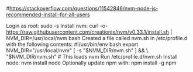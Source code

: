#https://stackoverflow.com/questions/11542846/nvm-node-js-recommended-install-for-all-users

Login as root: sudo -s
Install nvm: curl -o- https://raw.githubusercontent.com/creationix/nvm/v0.33.1/install.sh |   NVM_DIR=/usr/local/nvm bash
Created a file called nvm.sh in /etc/profile.d with the following contents: #!/usr/bin/env bash
export NVM_DIR="/usr/local/nvm"
[ -s "$NVM_DIR/nvm.sh" ] && \. "$NVM_DIR/nvm.sh"  # This loads nvm
Run /etc/profile.d/nvm.sh
Install node: nvm install node
Optionally update npm with: npm install -g npm
